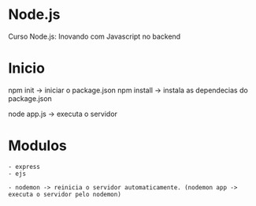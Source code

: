 # Node.js
Curso Node.js: Inovando com Javascript no backend

# Inicio
npm init -> iniciar o package.json
npm install -> instala as dependecias do package.json

node app.js -> executa o servidor

# Modulos
	- express
	- ejs

	- nodemon -> reinicia o servidor automaticamente. (nodemon app -> executa o servidor pelo nodemon)
